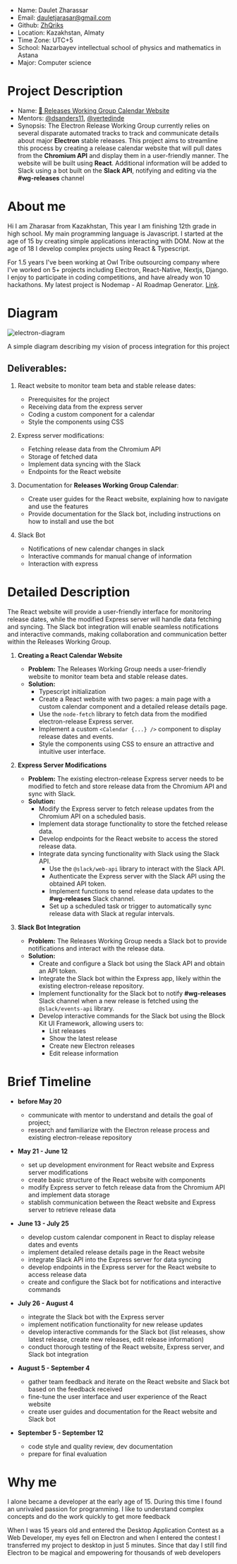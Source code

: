 - Name: Daulet Zharassar
- Email: dauletjarasar@gmail.com
- Github: [ZhQriks](https://github.com/zhqriks)
- Location: Kazakhstan, Almaty
- Time Zone: UTC+5
- School: Nazarbayev intellectual school of physics and mathematics in Astana
- Major: Computer science

**Project Description**
=====================
- Name: [📅 Releases Working Group Calendar Website](https://ccextractor.org/public/gsoc/rtorrent-modern-rpc/)
- Mentors: [@dsanders11](https://github.com/dsanders11), [@vertedinde](https://github.com/vertedinde)
- Synopsis:
  The Electron Release Working Group currently relies on several disparate automated tracks to track and communicate details about major **Electron** stable releases. This project aims to streamline this process by creating a release calendar website that will pull dates from the **Chromium API** and display them in a user-friendly manner. The website will be built using **React**. Additional information will be added to Slack using a bot built on the **Slack API**, notifying and editing via the **#wg-releases** channel


**About me**
=====================
Hi I am Zharasar from Kazakhstan, This year I am finishing 12th grade in high school. My main programming language is Javascript. I started at the age of 15 by creating simple applications interacting with DOM. Now at the age of 18 I develop complex projects using React & Typescript.

For 1.5 years I've been working at Owl Tribe outsourcing company where I've worked on 5+ projects including Electron, React-Native, Nextjs, Django. I enjoy to participate in coding competitions, and have already won 10 hackathons. My latest project is Nodemap - AI Roadmap Generator. [Link](https://nodemap.vercel.app).


**Diagram**
==
![electron-diagram](https://github.com/ZhQriks/gsoc-proposal/assets/49629027/f23a86f4-0adb-4dd4-9aa8-8c4165756545)

A simple diagram describing my vision of process integration for this project

## Deliverables:

1. React website to monitor team beta and stable release dates:
   - Prerequisites for the project
   - Receiving data from the express server
   - Coding a custom component for a calendar
   - Style the components using CSS

2. Express server modifications:
   - Fetching release data from the Chromium API
   - Storage of fetched data
   - Implement data syncing with the Slack
   - Endpoints for the React website

3. Documentation for **Releases Working Group Calendar**:
   - Create user guides for the React website, explaining how to navigate and use the features
   - Provide documentation for the Slack bot, including instructions on how to install and use the bot

4. Slack Bot
   - Notifications of new calendar changes in slack
   - Interactive commands for manual change of information
   - Interaction with express


**Detailed Description**
=====================
The React website will provide a user-friendly interface for monitoring release dates, while the modified Express server will handle data fetching and syncing. The Slack bot integration will enable seamless notifications and interactive commands, making collaboration and communication better within the Releases Working Group.


1. **Creating a React Calendar Website**
   - **Problem:** The Releases Working Group needs a user-friendly website to monitor team beta and stable release dates.
   - **Solution:**
     - Typescript initialization
     - Create a React website with two pages: a main page with a custom calendar component and a detailed release details page.
     - Use the `node-fetch` library to fetch data from the modified electron-release Express server.
     - Implement a custom `<Calendar {...} />` component to display release dates and events.
     - Style the components using CSS to ensure an attractive and intuitive user interface.

2. **Express Server Modifications**
   - **Problem:** The existing electron-release Express server needs to be modified to fetch and store release data from the Chromium API and sync with Slack.
   - **Solution:**
     - Modify the Express server to fetch release updates from the Chromium API on a scheduled basis.
     - Implement data storage functionality to store the fetched release data.
     - Develop endpoints for the React website to access the stored release data.
     - Integrate data syncing functionality with Slack using the Slack API.
       - Use the `@slack/web-api` library to interact with the Slack API.
       - Authenticate the Express server with the Slack API using the obtained API token.
       - Implement functions to send release data updates to the **#wg-releases** Slack channel.
       - Set up a scheduled task or trigger to automatically sync release data with Slack at regular intervals.

3. **Slack Bot Integration**
   - **Problem:** The Releases Working Group needs a Slack bot to provide notifications and interact with the release data.
   - **Solution:**
     - Create and configure a Slack bot using the Slack API and obtain an API token.
     - Integrate the Slack bot within the Express app, likely within the existing electron-release repository.
     - Implement functionality for the Slack bot to notify **#wg-releases** Slack channel when a new release is fetched using the `@slack/events-api` library.
     - Develop interactive commands for the Slack bot using the Block Kit UI Framework, allowing users to:
       - List releases
       - Show the latest release
       - Create new Electron releases
       - Edit release information

**Brief Timeline**
=====================

- **before May 20**
  - communicate with mentor to understand and details the goal of project;
  - research and familiarize with the Electron release process and existing electron-release repository

- **May 21 - June 12**
  - set up development environment for React website and Express server modifications
  - create basic structure of the React website with components
  - modify Express server to fetch release data from the Chromium API and implement data storage
  - stablish communication between the React website and Express server to retrieve release data

- **June 13 - July 25**
  - develop custom calendar component in React to display release dates and events
  - implement detailed release details page in the React website
  - integrate Slack API into the Express server for data syncing
  - develop endpoints in the Express server for the React website to access release data
  - create and configure the Slack bot for notifications and interactive commands

- **July 26 - August 4**
  - integrate the Slack bot with the Express server
  - implement notification functionality for new release updates
  - develop interactive commands for the Slack bot (list releases, show latest release, create new releases, edit release information)
  - conduct thorough testing of the React website, Express server, and Slack bot integration

- **August 5 - September 4**
  - gather team feedback and iterate on the React website and Slack bot based on the feedback received
  - fine-tune the user interface and user experience of the React website
  - create user guides and documentation for the React website and Slack bot

- **September 5 - September 12**
  - code style and quality review, dev documentation
  - prepare for final evaluation

**Why me**
=====================
I alone became a developer at the early age of 15.  During this time I found an unrivaled passion for programming. I like to understand complex concepts and do the work quickly to get more feedback

When I was 15 years old and entered the Desktop Application Contest as a Web Developer, my eyes fell on Electron and when I entered the contest I transferred my project to desktop in just 5 minutes. Since that day I still find Electron to be magical and empowering for thousands of web developers
